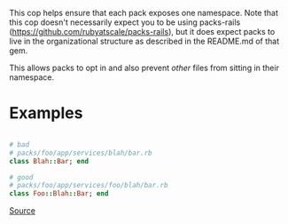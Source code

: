 
This cop helps ensure that each pack exposes one namespace.
Note that this cop doesn't necessarily expect you to be using packs-rails (https://github.com/rubyatscale/packs-rails),
but it does expect packs to live in the organizational structure as described in the README.md of that gem.

This allows packs to opt in and also prevent *other* files from sitting in their namespace.

# Examples

```ruby

# bad
# packs/foo/app/services/blah/bar.rb
class Blah::Bar; end

# good
# packs/foo/app/services/foo/blah/bar.rb
class Foo::Blah::Bar; end
```

[Source](http://www.rubydoc.info/gems/rubocop/RuboCop/Cop/Packs/RootNamespaceIsPackName)